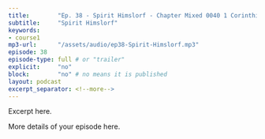 ```yaml
---
title:        "Ep. 38 - Spirit Himslorf - Chapter Mixed 0040 1 Corinthians 1418 I Thank My God I Speak With Tongues Mor"
subtitle:     "Spirit Himslorf"
keywords:
- course1
mp3-url:      "/assets/audio/ep38-Spirit-Himslorf.mp3"
episode: 38
episode-type: full # or "trailer"
explicit:     "no"
block:        "no" # no means it is published
layout: podcast
excerpt_separator: <!--more-->
---
```

Excerpt here.
<!--more-->

More details of your episode here.
